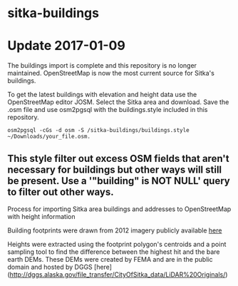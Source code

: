 # sitka-buildings

# Update 2017-01-09

The buildings import is complete and this repository is no longer maintained. OpenStreetMap is now the most current source for Sitka's buildings.

To get the latest buildings with elevation and height data use the OpenStreetMap editor JOSM. Select the Sitka area and download. Save the .osm file and use osm2pgsql with the buildings.style included in this repository.

`osm2pgsql -cGs -d osm -S /sitka-buildings/buildings.style ~/Downloads/your_file.osm.`

This style filter out excess OSM fields that aren't necessary for buildings but other ways will still be present. Use a '"building" is NOT NULL' query to filter out other ways.
--------

Process for importing Sitka area buildings and addresses to OpenStreetMap with height information

Building footprints were drawn from 2012 imagery publicly available [here](http://dggs.alaska.gov/file_transfer/CityOfSitka_data/Imagery%20Sid/Sitka_2012.sid)

Heights were extracted using the footprint polygon's centroids and a point sampling tool to find the difference between the highest hit and the bare earth DEMs. These DEMs were created by FEMA and are in the public domain and hosted by DGGS [here] (http://dggs.alaska.gov/file_transfer/CityOfSitka_data/LiDAR%20Originals/)
